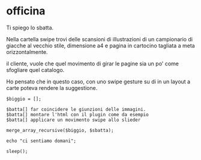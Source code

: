 # officina

Ti spiego lo sbatta.

Nella cartella swipe trovi delle scansioni di illustrazioni di un campionario di giacche al vecchio stile,
dimensione a4 e pagina in cartocino tagliata a meta orizzontalmente.

il cliente, vuole che quel movimento di girar le pagine sia un po' come sfogliare  quel catalogo.

Ho pensato che in questo caso, con uno  swipe gesture su di in un layout a carte  poteva rendere la suggestione.

    $biggio = [];
    
    $batta[] far coincidere le giunzioni delle immagini.
    $batta[] montare l'html con il plugin come da esempio
    $batta[] applicare un movimento swipe allo slieder
    
    merge_array_recursive($biggio, $sbatta);
    
    echo "ci sentiamo domani";
    
    sleep();
